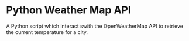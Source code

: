 # Python Weather Map API

A Python script which interact swith the OpenWeatherMap API to retrieve the current temperature for a city.
